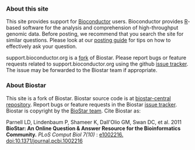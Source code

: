 
### About this site

This site provides support for [Bioconductor](https://www.bioconductor.org/) users. Bioconductor provides
[R](https://www.r-project.org/)-based software for the analysis and comprehension of high-throughput genomic
data. Before posting, we recommend that you search the site for similar
questions. Please look at our [posting guide](http://www.bioconductor.org/help/support/posting-guide/) for tips on how to effectively ask
your question.

support.bioconductor.org is a [fork](https://github.com/Bioconductor/support.bioconductor.org) of Biostar. Please report bugs or feature
requests related to support.bioconductor.org using the github [issue tracker](https://github.com/Bioconductor/support.bioconductor.org/issues).
The issue may be forwarded to the Biostar team if appropriate.

### About Biostar

This site is a fork of Biostar. Biostar source code is at [biostar-central
repository](https://github.com/ialbert/biostar-central). Report bugs or feature requests in the Biostar  [issue tracker](https://github.com/ialbert/biostar-central/issues).
Biostar is copyright by the [BioStar team](https://github.com/ialbert/biostar-central/graphs/contributors). Cite Biostar as:

Parnell LD, Lindenbaum P, Shameer K, Dall'Olio GM, Swan DC, et al. 2011
**BioStar: An Online Question & Answer Resource for the Bioinformatics
Community.**  *PLoS Comput Biol 7(10)* : [e1002216.
doi:10.1371/journal.pcbi.1002216](https://journals.plos.org/ploscompbiol/article?id=10.1371/journal.pcbi.1002216)
